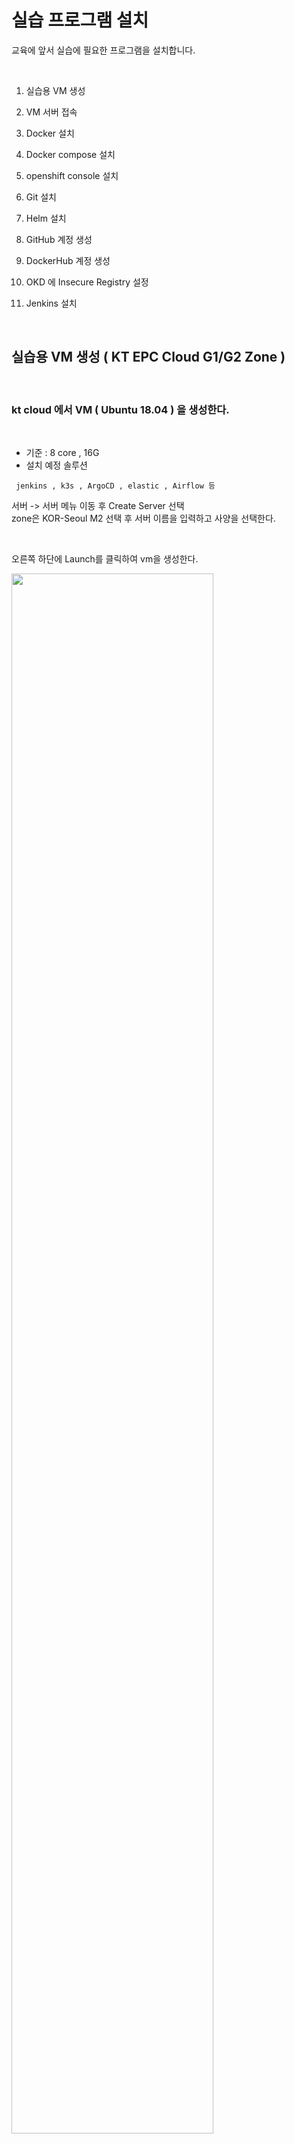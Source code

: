 # 실습 프로그램 설치 

교육에 앞서 실습에 필요한 프로그램을 설치합니다.   

<br/>

1. 실습용 VM 생성  

2. VM 서버 접속 

3. Docker 설치

4. Docker compose 설치

5. openshift console 설치

6. Git 설치

7. Helm 설치

8. GitHub 계정 생성

9. DockerHub 계정 생성

10. OKD 에 Insecure Registry 설정  

11. Jenkins 설치  


<br/>

##  실습용 VM 생성  ( KT EPC Cloud  G1/G2 Zone )

<br/>

### kt cloud 에서 VM ( Ubuntu 18.04 ) 을 생성한다. 
  
<br/>


  - 기준 : 8 core , 16G  
  - 설치 예정 솔루션
  ```
   jenkins , k3s , ArgoCD , elastic , Airflow 등
  ```

서버 -> 서버 메뉴 이동 후  Create Server 선택  
zone은 KOR-Seoul M2 선택 후 서버 이름을 입력하고 사양을 선택한다.  

<br/>

오른쪽 하단에 Launch를 클릭하여 vm을 생성한다. 

<img src="./assets/kt_cloud_vm_create.png" style="width: 80%; height: auto;"/>  

<br/>

5분정도 경과하면 Alarm 아이콘에  vm생성 및 root 비밀번호를 확인 할 수 있다.  
비밀번호는 반드시 저장한다. 

<!--![](./assets/vm_created.png)-->

<img src="./assets/vm_created.png" style="width: 60%; height: auto;"/>  

<br/><br/>

### Private IP를 생성 한다.
   
zone은  VM 생성 했던 존을 선택한다. ( KOR-Seoul M2 )

<img src="./assets/private_ip_create.png" style="width: 80%; height: auto;"/>

Launch 를 클릭하면 IP가 생성이 된다.  

![](./assets/private_ip_info.png)  

생성된 IP의 오른쪽 끝을 클릭하여 식별할 수 있는 이름을 만들어준다.

<img src="./assets/private_ip_more.png" style="width: 40%; height: auto;"/>

오른쪽에 이름이 변경 된것을 확인 할 수 있다.  

![](./assets/private_ip_modify.png)  

<br/><br/>

### Port Forwarding을 설정한다.

<br/>

VM 과 Public IP를 매핑하면 외부에서 접속 가능 하다.  

서버를 선택하고  Connection String을 선택한다.
<!--![](./assets/port_forwarding1.png)-->
 <img src="./assets/port_forwarding1.png" style="width: 80%; height: auto;"/>

- 사설 포트 : vm 서버의 포트  
- 공인 포트 : 외부에 노출할 포트  
- 공인 IP : 외부에서 접속할 IP ( 위에서 생성한 Public IP ) 

 <img src="./assets/port_forwarding2.png" style="width: 80%; height: auto;"/>

<br/>

추가 버튼을 클릭하여 생성하고 아래 포트들도 반복하여 설정한다.  
권한 문제로 수강생은 불가.    

<br>

  
| 서비스 | 내부포트 | 외부포트 |
|:--------| :-----|:----|  
|ssh | 22 | 22222 |
|jenkins | 9000 | 9000 |
|테스트용 web 포트 | 40003 ~ 40010 | 좌동 |
|k8s master 포트  | 6443 | 6443 |
|k8s NodePort range  | 30000 ~ 32767 |  좌동 |

<br/><br/>

### 터미널 프로그램으로 서버에 접속하고 비밀번호를 변경한다.

   - Mac 에서는 Iterm2, 윈도우는 Putty 추천  

<br/>

터미널에서 아래 명령어를 입력하여 로그인 한다.  

로그인 후  connecting 저장 질문이 나오면 yes 를 입력한다. 

```bash
ssh root@(본인 Public ip) -p 22222
``` 

 <img src="./assets/first_login1.png" style="width: 80%; height: auto;"/>


비밀번호 입력 후 아래 명령어 실행하여 root 비밀번호를 변경한다.
```bash
passwd
```
```bash
Enter new UNIX password:
```

 <img src="./assets/first_login2.png" style="width: 80%; height: auto;"/>

   - 기존 비밀번호 물어 보는 경우도 있음  

<br/><br/>

##  VM 서버 접속

<br/>

사전에 공유 한 VM 서버 ( OS : Ubuntu ,  CPU : 8core , MEM : 16G )에 접속합니다.  

터미널에서 아래 명령어를 입력하여 로그인 한다.  

로그인 후  connecting 저장 질문이 나오면 yes 를 입력한다. 

```bash
ssh root@(본인 Public ip) 
``` 

<br/>

## Docker 설치

<br/>

> 도커 설치 : https://youtu.be/w8EVLx1_xY0

<br/> 

### 패키지 인덱스 업데이트

<br/>

```bash
apt-get update
```
<br/>

### HTTPS를 통해 repository 를 이용하기 위해 package 들을 설치

<br/>

```bash
apt-get -y install  apt-transport-https ca-certificates curl gnupg lsb-release
```
<br/>

### Docker의 Official GPG Key 를 등록합니다.

<br/>

```bash
curl -fsSL https://download.docker.com/linux/ubuntu/gpg | sudo gpg --dearmor -o /usr/share/keyrings/docker-archive-keyring.gpg
```

<br/>

### stable repository를 등록합니다.  

<br/>

```bash
echo \
"deb [arch=amd64 signed-by=/usr/share/keyrings/docker-archive-keyring.gpg] https://download.docker.com/linux/ubuntu \
$(lsb_release -cs) stable" | sudo tee /etc/apt/sources.list.d/docker.list > /dev/null
```  
<br/>

### Docker Install

<br/>

```bash
apt-get update && apt-get install docker-ce docker-ce-cli containerd.io gnupg2 pass
```

* Ubuntu 에서 도커 로그인 버그가 있어 아래 처럼 에러가 발생하기 때문에 gnupg2 pass 라이브러리를 추가 했음.  

```bash
$ docker login -u shclub -p ******** https://index.docker.io/v1/
WARNING! Using --password via the CLI is insecure. Use --password-stdin.
Error saving credentials: error storing credentials - err: exit status 1, out: `Cannot autolaunch D-Bus without X11 $DISPLAY`
```

<br/>

### 도커 버전을 확인합니다.

<br/>

```bash
docker --version
```
<img src="./assets/docker_version.png" style="width: 60%; height: auto;"/>

<br/>

### 도커 이미지 다운로드 및 실행하기

<br/>

```bash
docker run hello-world
```
 
<img src="./assets/docker_run_world.png" style="width: 80%; height: auto;"/>


<br/>

## Docker compose 설치.

<br/>

VM 에서 docker compose를 설치 합니다.  

<br/>

```bash
apt-get update && apt-get install docker-compose
```

<br/>

중간에 추가 설치 내용이 나오면 Y를 입력하고 엔터를 친다.

<img src="./assets/docker_compose_install.png" style="width: 60%; height: auto;">

<br/>

도커 컴포즈 버전을 확인하고 아래와 같이 나오면 정상적으로 설치가 된 것이다.

<br/>

```bash
docker-compose --version
```  

<br/>

<img src="./assets/docker_compose_version.png" style="width: 60%; height: auto;">  

<br/>

## openshift console 설치

<br/>

VM 에서 아래와 같이 openshift client를 설치 합니다.  

```bash
root@edu2:~# wget https://github.com/openshift/okd/releases/download/4.7.0-0.okd-2021-09-19-013247/openshift-client-linux-4.7.0-0.okd-2021-09-19-013247.tar.gz
```   

<br/>

tar 화일을 압축을 풉니다.  

```bash
root@edu2:~# ls
cloud-init-setting.sh  openshift-client-linux-4.7.0-0.okd-2021-09-19-013247.tar.gz
root@edu2:~# tar xvfz openshift-client-linux-4.7.0-0.okd-2021-09-19-013247.tar.gz
```  

<br/>

oc 와 kubectl 화일이 생성 된 것을 확인 할수 있습니다.  
oc 는 openshift console 이고 kubectl 은 kubernetes client tool 입니다.  


```bash
root@edu2:~# ls
README.md  cloud-init-setting.sh  kubectl  oc  openshift-client-linux-4.7.0-0.okd-2021-09-19-013247.tar.gz
```  

<br/>

path를 추가 합니다.  

```bash
echo 'export PATH=$PATH:.' >> ~/.bashrc && source ~/.bashrc
```  

<br/>

oc 명령어를 입력해 봅니다.  

```bash
root@edu2:~# oc
OpenShift Client

This client helps you develop, build, deploy, and run your applications on any
OpenShift or Kubernetes cluster. It also includes the administrative
commands for managing a cluster under the 'adm' subcommand.

To familiarize yourself with OpenShift, login to your cluster and try creating a sample application:

    oc login mycluster.mycompany.com
    oc new-project my-example
    oc new-app django-psql-example
    oc logs -f bc/django-psql-example

To see what has been created, run:

    oc status

and get a command shell inside one of the created containers with:

    oc rsh dc/postgresql

To see the list of available toolchains for building applications, run:

    oc new-app -L

Since OpenShift runs on top of Kubernetes, your favorite kubectl commands are also present in oc,
allowing you to quickly switch between development and debugging. You can also run kubectl directly
against any OpenShift cluster using the kubeconfig file created by 'oc login'.

For more on OpenShift, see the documentation at https://docs.openshift.com.

To see the full list of commands supported, run 'oc --help'.
```  

<br/>

VM 에서 접속 테스트를 합니다.  
아이디는 `namespace 이름 - admin` 으로 구성이 되고 namespace 생성시에 자동 생성이 됩니다.  


<br/>

`oc login <API SERVER:포트> -u <아이디> -p <패스워드> --insecure-skip-tls-verify`

<br/>

```bash
root@edu2:~# oc login https://api.211-34-231-81.nip.io:6443 -u edu1-admin -p New1234! --insecure-skip-tls-verify
Login successful.

You have one project on this server: "edu1"

Using project "edu1".
Welcome! See 'oc help' to get started.
```  

<br/>


## Git 설치

<br/>

Git이란 소스코드를 효과적으로 관리하기 위해 개발된 '분산형 버전 관리 시스템'입니다. ( 이전 에는 SVN 많이 사용 )  

가장 대중적인 SaaS 형태는 Microsoft에서 제공하는 GitHub 이고
Private 형태로는 Gitlab을 많이 사용 함.  

<br/>

참고 사이트 :  https://backlog.com/git-tutorial/kr/intro/intro1_1.html    

<br/>


본인의 PC에 git을 설치하고 버전을 확인한다.  

```bash
git --version
``` 

<img src="./assets/git_version.png" style="width: 60%; height: auto;"/>

<br/>


## Helm 설치.

<br/>


helm 3.x 이상 버전을 설치한다.

<br/>


```bash
curl -fsSL -o get_helm.sh https://raw.githubusercontent.com/helm/helm/main/scripts/get-helm-3
```  

<br/>


```bash
chmod 700 get_helm.sh
```

```bash
./get_helm.sh
```  

<img src="./assets/helm_install.png" style="width: 80%; height: auto;"/>  

버전을 확인한다.

```bash
helm version
```

<img src="./assets/helm_version.png" style="width: 80%; height: auto;"/>  

helm repository 목록을 조회합니다. 처음 설치 했을때는 아무것도 없습니다.

```bash
helm repo list
```

<br/>

## GitHub 계정 생성

<br/>

https://github.com/ 접속하고 계정 생성  

<br/>

계정 생성 후에 Repository를  생성한다.

<br/>

아래와 같이 이름 입력를 하고 README file check 를 한다

<br/>

<img src="./assets/repository_create.png" style="width: 80%; height: auto;"/>  

default 브랜치를 main에서 master로 변경한다. ( 맨 하단 setting 클릭하여 설정)

<br/>

<img src="./assets/default_branch_modify.png" style="width: 60%; height: auto;"/>

<br/>

교육용 repository인 https://github.com/shclub/edu1 폴더의 파일을 복사하여 본인이 생성한 Repository에 신규 화일을 생성한다. 

<br/>

총 4개 화일을 만들고 내용을 복사한다.  ( 향후 Git 사용법 교육 후 Git Clone 사용 )

<img src="./assets/shclub_edu_file.png" style="width: 60%; height: auto;"/>

   - 샘플은 pyhon flask 로 구성

<br/><br/>

##  Docker Hub 계정 생성 

<br/>

https://hub.docker.com/ 접속하고 계정 생성  
- 향후 사내에서 개발시는 private docker registry Nexus 사용  

<br/>

### Docker 연동 테스트를 한다.

```bash
docker tag hello-world (본인id)/hello-world
docker push (본인id)/hello-world  
```

- 권한 에러 발생시 docker login 한다
```bash
docker login 
```

<img src="./assets/docker_denied.png" style="width: 60%; height: auto;"/>

정상적으로 로그인후 push를 한다.

```bash
docker push (본인id)/hello-world  
```     

<br/>

<img src="./assets/docker_push.png" style="width: 60%; height: auto;"/>

도커허브 본인 계정에서 도커 이미지 생성 확인  

<img src="./assets/docker_hub_world.png" style="width: 60%; height: auto;"/>


도커 이미지가 Private으로 되어 있으면 Public 으로 변경한다. 
- 개인 계정은 1개의 private 만 가능

setting 으로 이동하여 Make public 클릭후 repository 이름을 입력후 Make Public 클릭  

<img src="./assets/docker_hub_make_public.png" style="width: 60%; height: auto;"/>


<br/>


## OKD 에 Insecure Registry 설정

<br/>


project.config.openshift.io/cluster 사용자 정의 리소스를 편집합니다.  
- MCP ( Machine Configuration Pool )를 적용 하는것이기 때문에 주의를 요합니다.  

<br/>

```bash
root@newedu:~# oc edit image.config.openshift.io/cluster
```  

<br/>


아래와 같이 insecureRegistries에 private docker registry를 적용합니다.

<br/>

```bash
...
spec:
  registrySources:
    insecureRegistries:
    - 211.252.85.148:40002
...
```  

<br/>

master node 부터 MCP가 적용이 되어 모든 node가 적용 되기 까지 시간이 많이 걸림. (Node 당 3분 정도)  

<br/>

아래 명령어로 조회를 해보면  UPDATED가 True가 되어야 완료가 된 것입니다.

<br/>

```bash
root@newedu:~# oc get mcp
NAME     CONFIG                                             UPDATED   UPDATING   DEGRADED   MACHINECOUNT   READYMACHINECOUNT   UPDATEDMACHINECOUNT   DEGRADEDMACHINECOUNT   AGE
master   rendered-master-abf3629f4f7d30a2463347c70fd3c097   True      False      False      3              3                   3                     0                      268d
worker   rendered-worker-e019e9db2e9c193192fdd56d1fc5b10a   True      False      False      13             13                  13                    0                      268d
```  

<br/>

OKD 의 각 worker node에 접속하여 /etc/containers/registries.conf 에  private docker registry를 설정한다.  

<br/>

```bash
[root@edu ~]# vi /etc/containers/registries.conf
```  

<br/>

아래와 같이 location에 설정을 하고 insecure 는 true로 설정한다.  

<br/>


```bash
[[registry]]
  prefix = ""
  location = "211.252.85.148:40002"
  insecure = true
```

<br/>

crio를 재기동 한다.  ( OKD 4.7 은 Docker runtime 대신 CRIO 사용 )

```bash
[root@edu ~]# systemctl restart crio
```  

<br/>

상태를 확인한다.  

<br/>

```bash
[root@edu ~]# systemctl status crio
● crio.service - Container Runtime Interface for OCI (CRI-O)
     Loaded: loaded (/usr/lib/systemd/system/crio.service; disabled; vendor preset: disabled)
    Drop-In: /etc/systemd/system/crio.service.d
             └─10-mco-default-madv.conf, 10-mco-profile-unix-socket.conf, 20-nodenet.conf
     Active: active (running) since Tue 2023-03-07 09:24:18 UTC; 7s ago
       Docs: https://github.com/cri-o/cri-o
   Main PID: 2067535 (crio)
      Tasks: 17
     Memory: 55.5M
        CPU: 3.294s
     CGroup: /system.slice/crio.service
             └─2067535 /usr/bin/crio

Mar 07 09:24:18 edu.worker05 crio[2067535]: time="2023-03-07 09:24:18.978900380Z" level=info msg="Got pod network &{Name:dns-def>
Mar 07 09:24:18 edu.worker05 crio[2067535]: time="2023-03-07 09:24:18.979083576Z" level=info msg="About to check CNI network mul>
Mar 07 09:24:18 edu.worker05 crio[2067535]: time="2023-03-07 09:24:18.979400484Z" level=info msg="Got pod network &{Name:network>
Mar 07 09:24:18 edu.worker05 crio[2067535]: time="2023-03-07 09:24:18.979582508Z" level=info msg="About to check CNI network mul>
Mar 07 09:24:18 edu.worker05 crio[2067535]: time="2023-03-07 09:24:18.979896648Z" level=info msg="Got pod network &{Name:network>
Mar 07 09:24:18 edu.worker05 crio[2067535]: time="2023-03-07 09:24:18.980059990Z" level=info msg="About to check CNI network mul>
Mar 07 09:24:18 edu.worker05 crio[2067535]: time="2023-03-07 09:24:18.980374941Z" level=info msg="Got pod network &{Name:ingress>
Mar 07 09:24:18 edu.worker05 crio[2067535]: time="2023-03-07 09:24:18.980535545Z" level=info msg="About to check CNI network mul>
Mar 07 09:24:18 edu.worker05 crio[2067535]: time="2023-03-07 09:24:18.981590475Z" level=info msg="Serving metrics on :9537"
Mar 07 09:24:18 edu.worker05 systemd[1]: Started Container Runtime Interface for OCI (CRI-O).
```  

<br/>

## Jenkins를 설치한다.

<br/>

### 저장소 키 다운로드

<br/>

   ```bash
   wget -q -O - https://pkg.jenkins.io/debian/jenkins.io.key | sudo apt-key add -
   ```
   제대로 입력 되었는지 확인 한다.  

   ```bash
   echo deb http://pkg.jenkins.io/debian-stable binary/ | sudo tee /etc/apt/sources.list.d/jenkins.list
   ```

<br/>>

### 패키지 인덱스를 업데이트 하고 라이브러를 최신 버전으로 올려준다.

<br/>

   ```bash
   apt update && apt upgrade
   ```
   중간에 계속 진행하는 것을 물어보면 Y 를 입력하여 진행 

 <img src="./assets/apt_update.png" style="width: 80%; height: auto;"/>

<br/><br/>

### root 계정으로 Jenkins 를 설치한다.  

<br/>>

현재 VM은  java가 설치되지 않아 openjdk-8-jdk를 설치 해야 한다.  

jdk를 먼저 설치한다.   

   ```bash
   apt install  openjdk-8-jdk
   ```  

jenkins를 설치한다.  

   ```bash
   apt install jenkins 
   ```

<br/>

일반 계정이면 앞에 sudo 명령어를 반드시 붙여준다  

jdk를  설치한다.  

   ```bash
   sudo apt install openjdk-8-jdk  
   sudo apt update
   ```    

<br/>

jenkins를 설치한다.   

### Jenkins 서비스 포트를 변경한다.  

<br/>

   아래 화일을 vi 에디터를 사용하여 포트를 변경 ( 8080 ->  9000 )

   ```bash
   vi /etc/default/jenkins 
   ``` 
   ```bash
   HTTP_PORT=9000
   ```
   
   < vi에디터 사용법 >
   ```
   i : 데이터 입력모드
   ```
   ```
   esc : 명령모드
   ```
   ```
     / : 찾기
     x : 한글자 삭제
     dd : 한 라인 삭제
     :wq : 저장하고 나오기
     :q! : 저장안하고 나오기
     :set nocp : 라인 밀리는 현상 방지
   ``` 

<br/>
    
### 서비스 재시작 및 상태 확인

<br/>

```bash
service jenkins restart
```
정상여부 확인
```bash
systemctl status jenkins
```
아래와 같이 active(running) 이면 정상이고 http포트가 9000으로 되어 있는지 확인한다.    

<img src="./assets/jenkins_status.png" style="width: 80%; height: auto;"/>  

- ctrl + c 를 눌러 해당 화면에서 나온다.

<br/>

위 방법으로 포트 변경이 안되면 /lib/systemd/system/jenkins.service 를 vi로 오픈 후에 
아래와 같이 변경하면 됩니다.

```bash
# Port to listen on for HTTP requests. Set to -1 to disable.
# To be able to listen on privileged ports (port numbers less than 1024),
# add the CAP_NET_BIND_SERVICE capability to the AmbientCapabilities
# directive below.
Environment="JENKINS_PORT=9000"
```  

<br/>

데몬를 reload 한다.  


```bash
systemctl daemon-reload
```  

<br/>

서비스를 restart  

```bash
service jenkins restart
```  


<br/>  

### Jenkins Admin 초기 패스워드 확인 및 복사

<br/>

 아래 명령어를 사용하여 password 를 복사하고 저장해 놓는다.

```bash
cat /var/lib/jenkins/secrets/initialAdminPassword
```
<br/><br/> 

### <a name='-1'></a>젠킨스 서버 접속
브라우져로 http://(본인서버ip):9000으로  접속하면 아래와 같은 화면이 나온다.  
패스워드에 위 명령으로 확인한 문자열을 입력한다.  

<img src="./assets/jenkins_admin_password.png" style="width: 60%; height: auto;"/>  


Install Suggested Plugin 선택하고 Plugin 설치 한다.  

<img src="./assets/jenkins_suggested_plugin.png" style="width: 60%; height: auto;"/>  

다운로드를 시작한다. 네트웍 상황에 따라 시간이 많이 소요 될 수 있다.  

<img src="./assets/jenkins_suggested_plugin2.png" style="width: 60%; height: auto;"/>  

아래 와 같이 화면이 나오면 성공.

<img src="./assets/jenkins_admin_user.png" style="width: 60%; height: auto;"/> 

Admin 유저를 생성한다. 이메일은 아무값이나 넣어준다.  
save and continue 버튼을 클릭한다

<img src="./assets/jenkins_admin_user_create.png" style="width: 60%; height: auto;"/> 

save and Finished 버튼을 클릭한다.

<img src="./assets/jenkins_admin_user_created.png" style="width: 60%; height: auto;"/> 

설정 완료가 되면 아래 화면이 나오고 Jenkins를 시작 할 수 있다.  

<img src="./assets/jenkins_is_ready.png" style="width: 60%; height: auto;"/> 

- 해당 문서는 영문을 기준으로 하며 Jenkins는 브라우저의 언어를 따른다. 

<br/><br/>

### <a name='-1'></a>추가 플러그인 설치

Manage Jenkins 메뉴 선택  

<img src="./assets/manage_jenkins1.png" style="width: 80%; height: auto;"/> 

Manage Plugin 선택

<img src="./assets/jenkins_first_manage_plugins.png" style="width: 80%; height: auto;"/> 

Available Tab 이동하여 git으로 검색 한다.   
Git Parameter , GitHub Integration 선택  
docker 로 검색 후 	Docker Pipeline , docker-build-step 선택  
Download now and install after restart 클릭

<img src="./assets/plugin_git.png" style="width: 80%; height: auto;"/>  

아래와 같이 설치가 진행이 되고 Restart Check 를 하여 Jenkins를 재기동 한다

<img src="./assets/jenkins_restart_check.png" style="width: 60%; height: auto;"/>    

Jenkins restarting이 되고 다시 로그인을 한다.  

<img src="./assets/jenkins_restarting.png" style="width: 60%; height: auto;"/>

<br/><br/>